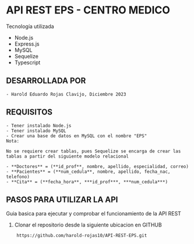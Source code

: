 # API REST EPS - CENTRO MEDICO
Tecnología utilizada
- Node.js
- Express.js
- MySQL
- Sequelize
- Typescript
## DESARROLLADA POR 
    - Harold Eduardo Rojas Clavijo, Diciembre 2023

## REQUISITOS
    - Tener instalado Node.js
    - Tener instalado MySQL
    - Crear una base de datos en MySQL con el nombre "EPS"
    Nota: 

    No se requiere crear tablas, pues Sequelize se encarga de crear las tablas a partir del siguiente modelo relacional

    - **Doctores** = (**id_prof**, nombre, apellido, especialidad, correo)
    - **Pacientes** = (**num_cedula**, nombre, apellido, fecha_nac, telefono)
    - **Cita** = (**fecha_hora**, ***id_prof***, ***num_cedula***)

## PASOS PARA UTILIZAR LA API

Guia basica para ejecutar y comprobar el funcionamiento de la API REST

1.  Clonar el repositorio desde la siguiente ubicacion en GITHUB 

```bash
    https://github.com/harold-rojas10/API-REST-EPS.git

```

